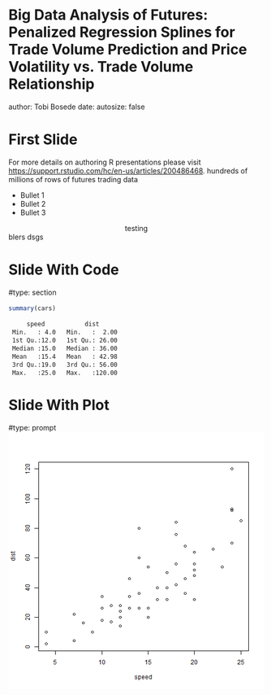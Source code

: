 Big Data Analysis of Futures:  Penalized Regression Splines for Trade Volume Prediction and Price Volatility vs. Trade Volume Relationship
========================================================
author: Tobi Bosede
date: 
autosize: false

First Slide
========================================================

For more details on authoring R presentations please visit <https://support.rstudio.com/hc/en-us/articles/200486468>.
hundreds of millions of rows of futures trading data
- Bullet 1
- Bullet 2
- Bullet 3

<center>testing</center>
blers
dsgs

Slide With Code
========================================================
#type: section

```r
summary(cars)
```

```
     speed           dist       
 Min.   : 4.0   Min.   :  2.00  
 1st Qu.:12.0   1st Qu.: 26.00  
 Median :15.0   Median : 36.00  
 Mean   :15.4   Mean   : 42.98  
 3rd Qu.:19.0   3rd Qu.: 56.00  
 Max.   :25.0   Max.   :120.00  
```

Slide With Plot
========================================================
#type: prompt
![plot of chunk unnamed-chunk-2](slides-figure/unnamed-chunk-2-1.png)
